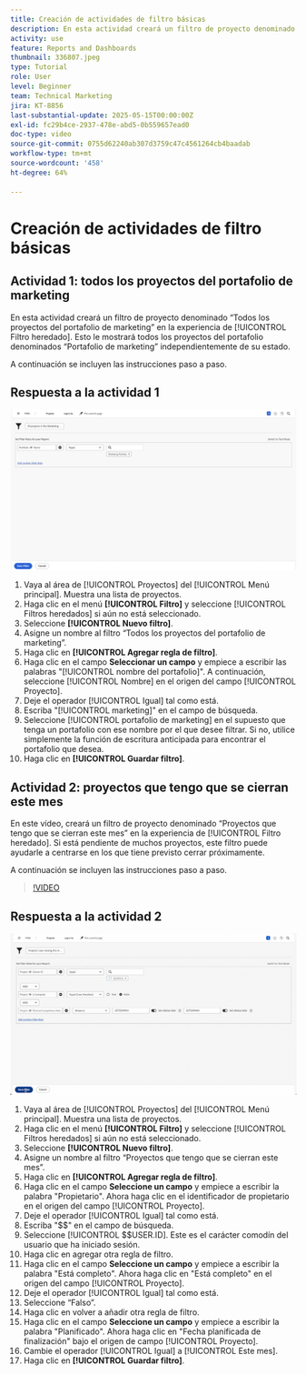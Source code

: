 ```yaml
---
title: Creación de actividades de filtro básicas
description: En esta actividad creará un filtro de proyecto denominado "Todos los proyectos del portafolio de marketing" y otro filtro de proyecto denominado "Proyectos de mi propiedad que cierran este mes".
activity: use
feature: Reports and Dashboards
thumbnail: 336807.jpeg
type: Tutorial
role: User
level: Beginner
team: Technical Marketing
jira: KT-8856
last-substantial-update: 2025-05-15T00:00:00Z
exl-id: fc29b4ce-2937-478e-abd5-0b559657ead0
doc-type: video
source-git-commit: 0755d62240ab307d3759c47c4561264cb4baadab
workflow-type: tm+mt
source-wordcount: '458'
ht-degree: 64%

---
```


# Creación de actividades de filtro básicas


## Actividad 1: todos los proyectos del portafolio de marketing

En esta actividad creará un filtro de proyecto denominado “Todos los proyectos del portafolio de marketing” en la experiencia de [!UICONTROL Filtro heredado]. Esto le mostrará todos los proyectos del portafolio denominados “Portafolio de marketing” independientemente de su estado.

A continuación se incluyen las instrucciones paso a paso.

## Respuesta a la actividad 1

![Imagen de la pantalla para crear un nuevo filtro](assets/basic-filter-activity-1.png)

1. Vaya al área de [!UICONTROL Proyectos] del [!UICONTROL Menú principal]. Muestra una lista de proyectos.
1. Haga clic en el menú **[!UICONTROL Filtro]** y seleccione [!UICONTROL Filtros heredados] si aún no está seleccionado.
1. Seleccione **[!UICONTROL Nuevo filtro]**.
1. Asigne un nombre al filtro “Todos los proyectos del portafolio de marketing”.
1. Haga clic en **[!UICONTROL Agregar regla de filtro]**.
1. Haga clic en el campo **Seleccionar un campo** y empiece a escribir las palabras &quot;[!UICONTROL nombre del portafolio]&quot;. A continuación, seleccione [!UICONTROL Nombre] en el origen del campo [!UICONTROL Proyecto].
1. Deje el operador [!UICONTROL Igual] tal como está.
1. Escriba &quot;[!UICONTROL marketing]&quot; en el campo de búsqueda.
1. Seleccione [!UICONTROL portafolio de marketing] en el supuesto que tenga un portafolio con ese nombre por el que desee filtrar. Si no, utilice simplemente la función de escritura anticipada para encontrar el portafolio que desea.
1. Haga clic en **[!UICONTROL Guardar filtro]**.

## Actividad 2: proyectos que tengo que se cierran este mes

En este vídeo, creará un filtro de proyecto denominado “Proyectos que tengo que se cierran este mes” en la experiencia de [!UICONTROL Filtro heredado]. Si está pendiente de muchos proyectos, este filtro puede ayudarle a centrarse en los que tiene previsto cerrar próximamente.

A continuación se incluyen las instrucciones paso a paso.

>[!VIDEO](https://video.tv.adobe.com/v/3443382/?quality=12&learn=on&enablevpops&captions=spa)

## Respuesta a la actividad 2

![Imagen de la pantalla para crear un nuevo filtro](assets/basic-filter-activity-2.png)

1. Vaya al área de [!UICONTROL Proyectos] del [!UICONTROL Menú principal]. Muestra una lista de proyectos.
1. Haga clic en el menú **[!UICONTROL Filtro]** y seleccione [!UICONTROL Filtros heredados] si aún no está seleccionado.
1. Seleccione **[!UICONTROL Nuevo filtro]**.
1. Asigne un nombre al filtro “Proyectos que tengo que se cierran este mes”.
1. Haga clic en **[!UICONTROL Agregar regla de filtro]**.
1. Haga clic en el campo **Seleccione un campo** y empiece a escribir la palabra &quot;Propietario&quot;. Ahora haga clic en el identificador de propietario en el origen del campo [!UICONTROL Proyecto].
1. Deje el operador [!UICONTROL Igual] tal como está.
1. Escriba &quot;$$&quot; en el campo de búsqueda.
1. Seleccione [!UICONTROL $$USER.ID]. Este es el carácter comodín del usuario que ha iniciado sesión.
1. Haga clic en agregar otra regla de filtro.
1. Haga clic en el campo **Seleccione un campo** y empiece a escribir la palabra &quot;Está completo&quot;. Ahora haga clic en &quot;Está completo&quot; en el origen del campo [!UICONTROL Proyecto].
1. Deje el operador [!UICONTROL Igual] tal como está.
1. Seleccione “Falso”.
1. Haga clic en volver a añadir otra regla de filtro.
1. Haga clic en el campo **Seleccione un campo** y empiece a escribir la palabra &quot;Planificado&quot;. Ahora haga clic en &quot;Fecha planificada de finalización&quot; bajo el origen de campo [!UICONTROL Proyecto].
1. Cambie el operador [!UICONTROL Igual] a [!UICONTROL Este mes].
1. Haga clic en **[!UICONTROL Guardar filtro]**.
